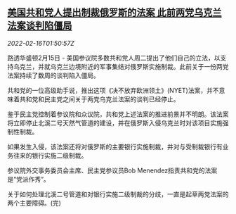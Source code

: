 <!--1644976863000-->
[美国共和党人提出制裁俄罗斯的法案 此前两党乌克兰法案谈判陷僵局](https://cn.reuters.com/article/us-senate-republican-ru-bill-0216-idCNKBS2KL04R)
------

<div><i>2022-02-16T01:50:57Z</i></div><p>路透华盛顿2月15日 - 美国参议院多数共和党人周二提出了他们自己的立法，以支持乌克兰，并就乌克兰边境附近的军事集结对俄罗斯实施制裁。此前关于一份两党法案持续了数周的谈判陷入僵局。</p><p>共和党的一位高级助手说，推出这项《决不放弃欧洲领土》(NYET)法案，并不意味着共和党和民主党之间关于两党乌克兰法案的谈判已经停止。</p><p>鉴于民主党控制着参议院和众议院，共和党上述法案的推进前景并不明朗。该法案将立即停止北溪二号天然气管道的建设，并在俄罗斯入侵乌克兰时对该项目实施强制性制裁。</p><p>如果发生入侵，该法案还将对俄罗斯的主要银行实施制裁，并对与受制裁银行有业务往来的银行实施二级制裁。</p><p>参议院外交事务委员会主席、民主党参议员Bob Menendez指责共和党的法案是“党派作秀”。</p><p>关于如何处理北溪二号管道和对银行实施二级制裁的分歧，一直是起草两党法案的两个主要障碍。(完)</p>
